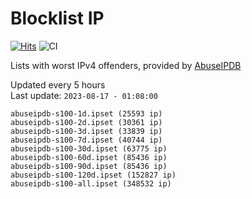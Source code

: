 # Blocklist IP

[![Hits](https://hits.seeyoufarm.com/api/count/incr/badge.svg?url=https%3A%2F%2Fgithub.com%2Fborestad%2Fblocklist-ip%2F&count_bg=%2379C83D&title_bg=%23555555&icon=&icon_color=%23E7E7E7&title=hits&edge_flat=false)](https://hits.seeyoufarm.com)  ![CI](https://img.shields.io/github/workflow/status/borestad/blocklist-ip/CI?style=flat-square)

Lists with worst IPv4 offenders, provided by [AbuseIPDB](https://www.abuseipdb.com/)

<!-- FOOTER-PLACEHOLDER -->
Updated every 5 hours<br>
Last update: `2023-08-17 - 01:08:00`
```
abuseipdb-s100-1d.ipset (25593 ip)
abuseipdb-s100-2d.ipset (30361 ip)
abuseipdb-s100-3d.ipset (33839 ip)
abuseipdb-s100-7d.ipset (40744 ip)
abuseipdb-s100-30d.ipset (63775 ip)
abuseipdb-s100-60d.ipset (85436 ip)
abuseipdb-s100-90d.ipset (85436 ip)
abuseipdb-s100-120d.ipset (152827 ip)
abuseipdb-s100-all.ipset (348532 ip)
```
